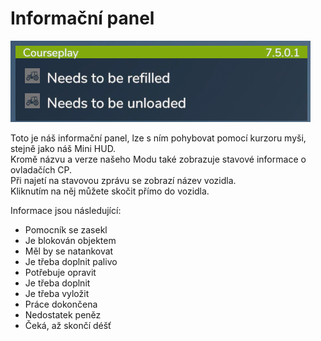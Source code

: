 # Informační panel
![Image](../assets/images/infopanel_0_0_480_130.png)

  
Toto je náš informační panel, lze s ním pohybovat pomocí kurzoru myši, stejně jako náš Mini HUD.  
Kromě názvu a verze našeho Modu také zobrazuje stavové informace o ovladačích CP.  
Při najetí na stavovou zprávu se zobrazí název vozidla.  
Kliknutím na něj můžete skočit přímo do vozidla.  


  
Informace jsou následující:  

- Pomocník se zasekl  
- Je blokován objektem  
- Měl by se natankovat  
- Je třeba doplnit palivo  
- Potřebuje opravit  
- Je třeba doplnit  
- Je třeba vyložit  
- Práce dokončena  
- Nedostatek peněz  
- Čeká, až skončí déšť  



